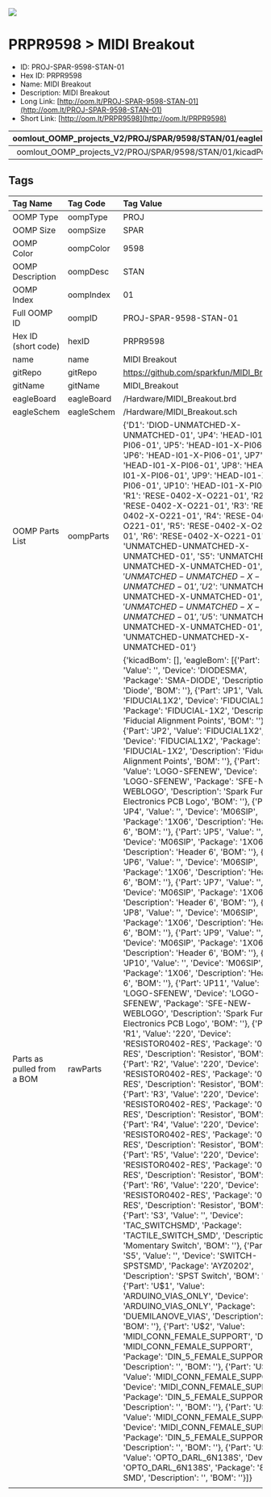 


  
![][im]
# PRPR9598 > MIDI Breakout

- ID: PROJ-SPAR-9598-STAN-01
- Hex ID: PRPR9598
- Name: MIDI Breakout
- Description: MIDI Breakout
- Long Link: [http://oom.lt/PROJ-SPAR-9598-STAN-01](http://oom.lt/PROJ-SPAR-9598-STAN-01)
- Short Link: [http://oom.lt/PRPR9598](http://oom.lt/PRPR9598)
  

|oomlout_OOMP_projects_V2/PROJ/SPAR/9598/STAN/01/eagleImage.png|oomlout_OOMP_projects_V2/PROJ/SPAR/9598/STAN/01/eagleSchemImage.png|oomlout_OOMP_projects_V2/PROJ/SPAR/9598/STAN/01/kicadPcb3dFront.png|oomlout_OOMP_projects_V2/PROJ/SPAR/9598/STAN/01/kicadPcb3dBack.png|
| :---: | :---: | :---: | :---: |
|oomlout_OOMP_projects_V2/PROJ/SPAR/9598/STAN/01/kicadPcb3d.png||||

## Tags
  

|Tag Name|Tag Code|Tag Value|
| :--- | :--- | :--- |
|OOMP Type|oompType|PROJ|
|OOMP Size|oompSize|SPAR|
|OOMP Color|oompColor|9598|
|OOMP Description|oompDesc|STAN|
|OOMP Index|oompIndex|01|
|Full OOMP ID|oompID|PROJ-SPAR-9598-STAN-01|
|Hex ID (short code)|hexID|PRPR9598|
|name|name|MIDI Breakout|
|gitRepo|gitRepo|https://github.com/sparkfun/MIDI_Breakout|
|gitName|gitName|MIDI_Breakout|
|eagleBoard|eagleBoard|/Hardware/MIDI_Breakout.brd|
|eagleSchem|eagleSchem|/Hardware/MIDI_Breakout.sch|
|OOMP Parts List|oompParts|{'D1': 'DIOD-UNMATCHED-X-UNMATCHED-01', 'JP4': 'HEAD-I01-X-PI06-01', 'JP5': 'HEAD-I01-X-PI06-01', 'JP6': 'HEAD-I01-X-PI06-01', 'JP7': 'HEAD-I01-X-PI06-01', 'JP8': 'HEAD-I01-X-PI06-01', 'JP9': 'HEAD-I01-X-PI06-01', 'JP10': 'HEAD-I01-X-PI06-01', 'R1': 'RESE-0402-X-O221-01', 'R2': 'RESE-0402-X-O221-01', 'R3': 'RESE-0402-X-O221-01', 'R4': 'RESE-0402-X-O221-01', 'R5': 'RESE-0402-X-O221-01', 'R6': 'RESE-0402-X-O221-01', 'S3': 'UNMATCHED-UNMATCHED-X-UNMATCHED-01', 'S5': 'UNMATCHED-UNMATCHED-X-UNMATCHED-01', 'U$1': 'UNMATCHED-UNMATCHED-X-UNMATCHED-01', 'U$2': 'UNMATCHED-UNMATCHED-X-UNMATCHED-01', 'U$3': 'UNMATCHED-UNMATCHED-X-UNMATCHED-01', 'U$5': 'UNMATCHED-UNMATCHED-X-UNMATCHED-01', 'U$6': 'UNMATCHED-UNMATCHED-X-UNMATCHED-01'}|
|Parts as pulled from a BOM|rawParts|{'kicadBom': [], 'eagleBom': [{'Part': 'D1', 'Value': '', 'Device': 'DIODESMA', 'Package': 'SMA-DIODE', 'Description': 'Diode', 'BOM': ''}, {'Part': 'JP1', 'Value': 'FIDUCIAL1X2', 'Device': 'FIDUCIAL1X2', 'Package': 'FIDUCIAL-1X2', 'Description': 'Fiducial Alignment Points', 'BOM': ''}, {'Part': 'JP2', 'Value': 'FIDUCIAL1X2', 'Device': 'FIDUCIAL1X2', 'Package': 'FIDUCIAL-1X2', 'Description': 'Fiducial Alignment Points', 'BOM': ''}, {'Part': 'JP3', 'Value': 'LOGO-SFENEW', 'Device': 'LOGO-SFENEW', 'Package': 'SFE-NEW-WEBLOGO', 'Description': 'Spark Fun Electronics PCB Logo', 'BOM': ''}, {'Part': 'JP4', 'Value': '', 'Device': 'M06SIP', 'Package': '1X06', 'Description': 'Header 6', 'BOM': ''}, {'Part': 'JP5', 'Value': '', 'Device': 'M06SIP', 'Package': '1X06', 'Description': 'Header 6', 'BOM': ''}, {'Part': 'JP6', 'Value': '', 'Device': 'M06SIP', 'Package': '1X06', 'Description': 'Header 6', 'BOM': ''}, {'Part': 'JP7', 'Value': '', 'Device': 'M06SIP', 'Package': '1X06', 'Description': 'Header 6', 'BOM': ''}, {'Part': 'JP8', 'Value': '', 'Device': 'M06SIP', 'Package': '1X06', 'Description': 'Header 6', 'BOM': ''}, {'Part': 'JP9', 'Value': '', 'Device': 'M06SIP', 'Package': '1X06', 'Description': 'Header 6', 'BOM': ''}, {'Part': 'JP10', 'Value': '', 'Device': 'M06SIP', 'Package': '1X06', 'Description': 'Header 6', 'BOM': ''}, {'Part': 'JP11', 'Value': 'LOGO-SFENEW', 'Device': 'LOGO-SFENEW', 'Package': 'SFE-NEW-WEBLOGO', 'Description': 'Spark Fun Electronics PCB Logo', 'BOM': ''}, {'Part': 'R1', 'Value': '220', 'Device': 'RESISTOR0402-RES', 'Package': '0402-RES', 'Description': 'Resistor', 'BOM': ''}, {'Part': 'R2', 'Value': '220', 'Device': 'RESISTOR0402-RES', 'Package': '0402-RES', 'Description': 'Resistor', 'BOM': ''}, {'Part': 'R3', 'Value': '220', 'Device': 'RESISTOR0402-RES', 'Package': '0402-RES', 'Description': 'Resistor', 'BOM': ''}, {'Part': 'R4', 'Value': '220', 'Device': 'RESISTOR0402-RES', 'Package': '0402-RES', 'Description': 'Resistor', 'BOM': ''}, {'Part': 'R5', 'Value': '220', 'Device': 'RESISTOR0402-RES', 'Package': '0402-RES', 'Description': 'Resistor', 'BOM': ''}, {'Part': 'R6', 'Value': '220', 'Device': 'RESISTOR0402-RES', 'Package': '0402-RES', 'Description': 'Resistor', 'BOM': ''}, {'Part': 'S3', 'Value': '', 'Device': 'TAC_SWITCHSMD', 'Package': 'TACTILE_SWITCH_SMD', 'Description': 'Momentary Switch', 'BOM': ''}, {'Part': 'S5', 'Value': '', 'Device': 'SWITCH-SPSTSMD', 'Package': 'AYZ0202', 'Description': 'SPST Switch', 'BOM': ''}, {'Part': 'U$1', 'Value': 'ARDUINO_VIAS_ONLY', 'Device': 'ARDUINO_VIAS_ONLY', 'Package': 'DUEMILANOVE_VIAS', 'Description': '', 'BOM': ''}, {'Part': 'U$2', 'Value': 'MIDI_CONN_FEMALE_SUPPORT', 'Device': 'MIDI_CONN_FEMALE_SUPPORT', 'Package': 'DIN_5_FEMALE_SUPPORT', 'Description': '', 'BOM': ''}, {'Part': 'U$3', 'Value': 'MIDI_CONN_FEMALE_SUPPORT', 'Device': 'MIDI_CONN_FEMALE_SUPPORT', 'Package': 'DIN_5_FEMALE_SUPPORT', 'Description': '', 'BOM': ''}, {'Part': 'U$5', 'Value': 'MIDI_CONN_FEMALE_SUPPORT', 'Device': 'MIDI_CONN_FEMALE_SUPPORT', 'Package': 'DIN_5_FEMALE_SUPPORT', 'Description': '', 'BOM': ''}, {'Part': 'U$6', 'Value': 'OPTO_DARL_6N138S', 'Device': 'OPTO_DARL_6N138S', 'Package': '8-SMD', 'Description': '', 'BOM': ''}]}|
||||



[im]: PROJ/SPAR/9598/STAN/01/kicadPcb3d_450.png
